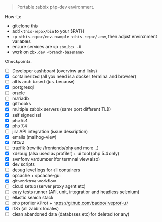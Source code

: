 > Portable zabbix php-dev environment.

How-to:
- git clone this
- add `<this-repo>/bin` to your $PATH
- `cp <this-repo>/env.example <this-repo>/.env`, then adjust environment variables
- ensure services are up `zbx,box -U`
- work on `zbx,dev <branch-basename>`

Checkpoints:
- [ ] Developer dashboard (overview and links)
- [x] containerized (all you need is a docker, terminal and browser)
- [ ] all is arch based (just because)
- [x] postgresql
- [ ] oracle
- [ ] mariadb
- [x] git hooks
- [x] multiple zabbix servers (same port different TLD)
- [x] self signed ssl
- [x] php 5.4
- [x] php 7.4
- [ ] jira API integration (issue description)
- [x] emails (mailhog-view)
- [x] http/2
- [ ] traefik (rewrite /frontends/php and more ..)
- [x] xdebug (also used as profiler) + ui tool (php 5.4 only)
- [x] symfony vardumper (for terminal view also)
- [x] dev scripts
- [ ] debug level logs for all containers
- [x] opcache + opcache-gui
- [x] git worktree workflow
- [ ] cloud setup (server proxy agent etc)
- [ ] easy tests runner (API, unit, integration and headless selenium)
- [ ] ellastic search stack
- [ ] php profiler XProf + https://github.com/badoo/liveprof-ui/
- [x] i18n (all zabbix locales)
- [ ] clean abandoned data (databases etc) for deleted <Refs> (or any)
